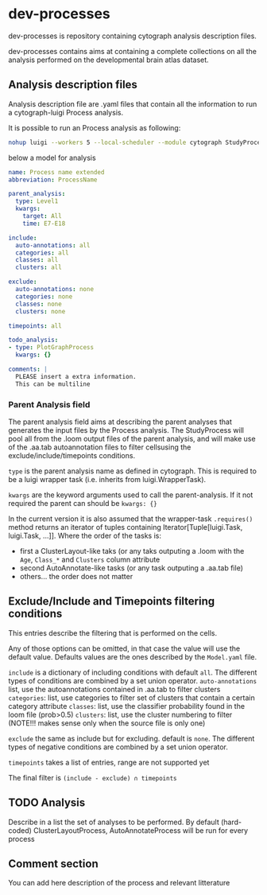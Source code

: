 # dev-processes

dev-processes is repository containing cytograph analysis description files.

dev-processes contains aims at containing a complete collections on all the analysis performed on the developmental brain atlas dataset.


## Analysis description files

Analysis description file are .yaml files that contain all the information to run a cytograph-luigi Process analysis.
 
It is possible to run an Process analysis as following:

```bash
nohup luigi --workers 5 --local-scheduler --module cytograph StudyProcess --processname DifferentiationNeuralCrest > nohup.out &
```

below a model for analysis

```yaml
name: Process name extended
abbreviation: ProcessName

parent_analysis:
  type: Level1
  kwargs:
    target: All
    time: E7-E18

include:
  auto-annotations: all
  categories: all
  classes: all
  clusters: all

exclude:
  auto-annotations: none
  categories: none
  classes: none
  clusters: none

timepoints: all

todo_analysis:
- type: PlotGraphProcess
  kwargs: {}

comments: |
  PLEASE insert a extra information.
  This can be multiline
```

### Parent Analysis field

The parent analysis field aims at describing the parent analyses that generates the input files by the Process analysis. The StudyProcess will pool all from the .loom output files of the parent analysis, and will make use of the .aa.tab autoannotation files to filter cellsusing the exclude/include/timepoints conditions.

`type` is the parent analysis name as defined in cytograph. This is required to be a luigi wrapper task (i.e. inherits from luigi.WrapperTask).

`kwargs` are the keyword arguments used to call the parent-analysis. If it not required the parent can should be `kwargs: {}`

In the current version it is also assumed that the wrapper-task `.requires()` method returns an iterator of tuples containing Iterator[Tuple[luigi.Task, luigi.Task, ...]]. Where the order of the tasks is:
-  first a ClusterLayout-like taks (or any taks outputing a .loom with the `Age`, `Class_*` and `Clusters` column attribute
-  second  AutoAnnotate-like tasks (or any task outputing a .aa.tab file)
-  others... the order does not matter

## Exclude/Include and Timepoints filtering conditions

This entries describe the filtering that is performed on the cells.

Any of those options can be omitted, in that case the value will use the default value. Defaults values are the ones described by the `Model.yaml` file.

`include` is a dictionary of including conditions with default `all`. The different types of conditions are combined by a set union operator.
    `auto-annotations` list, use the autoannotations contained in .aa.tab to filter clusters 
    `categories`: list, use categories to filter set of clusters that contain a certain category attribute
    `classes`: list,  use the classifier probability found in the loom file (prob>0.5)
    `clusters`: list,  use the cluster numbering to filter (NOTE!!! makes sense only when the source file is only one)

`exclude` the same as include but for excluding. default is `none`. The different types of negative conditions are combined by a set union operator.

`timepoints` takes a list of entries, range are not supported yet

The final filter is `(include - exclude) ∩ timepoints`

## TODO Analysis

Describe in a list the set of analyses to be performed.
By default (hard-coded) ClusterLayoutProcess, AutoAnnotateProcess will be run for every process

## Comment section

You can add here description of the process and relevant litterature